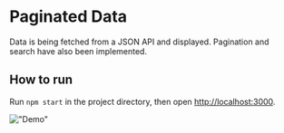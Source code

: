 # Paginated Data

Data is being fetched from a JSON API and displayed. Pagination and search have also been implemented.

## How to run

Run `npm start` in the project directory, then open [http://localhost:3000](http://localhost:3000).

!["Demo"](https://github.com/chrisdemetriad/paginated-data/blob/fetch-api/public/demo.gif)
